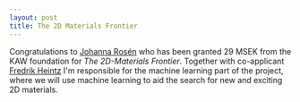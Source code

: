 ```yaml
---
layout: post
title: The 2D Materials Frontier
---
```


Congratulations to [Johanna Rosén](https://liu.se/medarbetare/johro07) who has been granted 29 MSEK from the KAW foundation for _The 2D-Materials Frontier_. Together with co-applicant [Fredrik Heintz](https://liu.se/medarbetare/frehe08) I'm responsible for the machine learning part of the project, where we will use machine learning to aid the search for new and exciting 2D materials.
